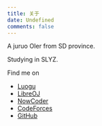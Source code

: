 ```yaml
---
title: 关于
date: Undefined
comments: false
---
```

A juruo OIer from SD province.

Studying in SLYZ.

Find me on

- [Luogu](https://www.luogu.org/space/show?uid=63352)
- [LibreOJ](https://loj.ac/user/6666)
- [NowCoder](https://www.nowcoder.com/profile/514705863)
- [CodeForces](http://codeforces.com/profile/CLT)
- [GitHub](https://github.com/Challestend)
